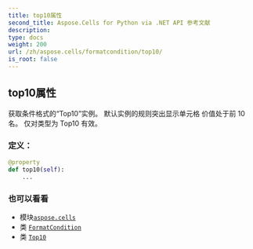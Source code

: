 ```yaml
---
title: top10属性
second_title: Aspose.Cells for Python via .NET API 参考文献
description:
type: docs
weight: 200
url: /zh/aspose.cells/formatcondition/top10/
is_root: false
---
```

## top10属性

获取条件格式的“Top10”实例。
默认实例的规则突出显示单元格
价值处于前 10 名。
仅对类型为 Top10 有效。
### 定义：
```python
@property
def top10(self):
    ...
```

### 也可以看看
* 模块[`aspose.cells`](../../)
* 类 [`FormatCondition`](/cells/python-net/zh/aspose.cells/formatcondition)
* 类 [`Top10`](/cells/python-net/zh/aspose.cells/top10)
